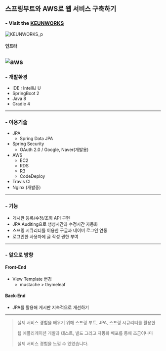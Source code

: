 ## 스프링부트와 AWS로 웹 서비스 구축하기

### - Visit the [KEUNWORKS](http://ec2-3-12-184-105.us-east-2.compute.amazonaws.com:8080/) 
![KEUNWORKS_p](https://user-images.githubusercontent.com/44364909/76151552-78ead300-60f9-11ea-8c1d-32b008e78d2b.png)

#### 인프라 
![aws](https://user-images.githubusercontent.com/44364909/76151485-d9c5db80-60f8-11ea-9156-6871baa6f82b.png)
---
### - 개발환경
* IDE : IntelliJ U
* SpringBoot 2
* Java 8
* Gradle 4

---  
### - 이용기술

* JPA
    * Spring Data JPA
* Spring Security
    * OAuth 2.0 / Google, Naver(개발용)
 * AWS
   * EC2
   * RDS
   * R3
   * CodeDeploy
 * Travis CI
 * Nginx (개발중)
---
### - 기능
* 게시판 등록/수정/조회 API 구현
* JPA Auditing으로 생성시간과 수정시간 자동화
* 스프링 시큐리티를 이용한 구글과 네이버 로그인 연동
* 로그인한 사용자에 글 작성 권한 부여
 
---

### - 앞으로 방향
#### Front-End
* View Template 변경
   * mustache > thymeleaf 
   

#### Back-End
* JPA를 활용해 게시판 지속적으로 개선하기

---


> 
> 실제 서비스 경험을 배우기 위해 스프링 부트, JPA, 스프링 시큐리티를 활용한
>
> 웹 애플리케이션 개발과 테스트, 빌드 그리고 자동화 배포를 통해 조금이나마
> 
> 실제 서비스 경험을 느낄 수 있었습니다.
> 
>
>
